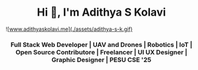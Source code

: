 <h1 align="center">Hi 👋, I'm Adithya S Kolavi</h1>

![www.adithyaskolavi.me](./assets/adithya-s-k.gif)

<h3 align="center">Full Stack Web Developer | UAV and Drones | Robotics | IoT | Open Source Contributore | Freelancer | UI UX Designer | Graphic Designer | PESU CSE '25</h3>
